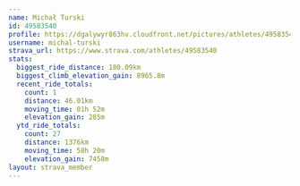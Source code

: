 ```yaml
---
name: Michał Turski
id: 49583540
profile: https://dgalywyr863hv.cloudfront.net/pictures/athletes/49583540/14729338/2/large.jpg
username: michal-turski
strava_url: https://www.strava.com/athletes/49583540
stats:
  biggest_ride_distance: 180.09km
  biggest_climb_elevation_gain: 8965.8m
  recent_ride_totals:
    count: 1
    distance: 46.01km
    moving_time: 01h 52m
    elevation_gain: 285m
  ytd_ride_totals:
    count: 27
    distance: 1376km
    moving_time: 58h 20m
    elevation_gain: 7458m
layout: strava_member
--- 
```

